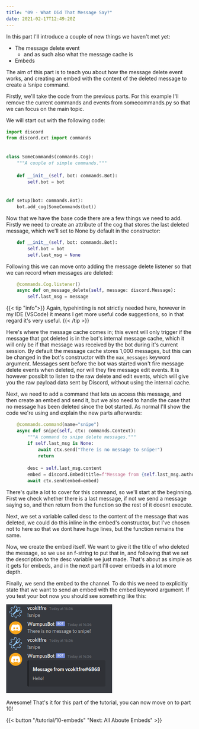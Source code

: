 ```yaml
---
title: "09 - What Did That Message Say?"
date: 2021-02-17T12:49:20Z
---
```


In this part I'll introduce a couple of new things we haven't met yet:
- The message delete event
    - and as such also what the message cache is
- Embeds

The aim of this part is to teach you about how the message delete event works, and creating an embed with the content of the deleted message to create a !snipe command.

Firstly, we'll take the code from the previous parts. For this example I'll remove the current commands and events from somecommands.py so that we can focus on the main topic.

We will start out with the following code:

```py
import discord
from discord.ext import commands


class SomeCommands(commands.Cog):
    """A couple of simple commands."""

    def __init__(self, bot: commands.Bot):
        self.bot = bot


def setup(bot: commands.Bot):
    bot.add_cog(SomeCommands(bot))
```

Now that we have the base code there are a few things we need to add. Firstly we need to create an attribute of the cog that stores the last deleted message, which we'll set to None by default in the constructor:

```py
    def __init__(self, bot: commands.Bot):
        self.bot = bot
        self.last_msg = None
```

Following this we can move onto adding the message delete listener so that we can record when messages are deleted:

```py
    @commands.Cog.listener()
    async def on_message_delete(self, message: discord.Message):
        self.last_msg = message
```

{{< tip "info">}}
Again, typehinting is not strictly needed here, however in my IDE (VSCode) it means I get more useful code suggestions, so in that regard it's very useful.
{{< /tip >}}

Here's where the message cache comes in; this event will only trigger if the message that got deleted is in the bot's internal message cache, which it will only be if that message was received by the bot during it's current session. By default the message cache stores 1,000 messages, but this can be changed in the bot's constructor with the `max_messages` keyword argument. Messages sent before the bot was started won't fire message delete events when deleted, nor will they fire message edit events. It is however possiblt to listen to the raw delete and edit events, which will give you the raw payload data sent by Discord, without using the internal cache.

Next, we need to add a command that lets us access this message, and then create an embed and send it, but we also need to handle the case that no message has been deleted since the bot started. As normal I'll show the code we're using and explain the new parts afterwards:

```py
    @commands.command(name="snipe")
    async def snipe(self, ctx: commands.Context):
        """A command to snipe delete messages."""
        if self.last_msg is None:
            await ctx.send("There is no message to snipe!")
            return

        desc = self.last_msg.content
        embed = discord.Embed(title=f"Message from {self.last_msg.author}", description=desc)
        await ctx.send(embed=embed)
```

There's quite a lot to cover for this command, so we'll start at the beginning. First we check whether there is a last message, if not we send a message saying so, and then return from the function so the rest of it doesnt execute.

Next, we set a variable called desc to the content of the message that was deleted, we could do this inline in the embed's constructor, but I've chosen not to here so that we dont have huge lines, but the function remains the same.

Now, we create the embed itself. We want to give it the title of who deleted the message, so we use an f-string to put that in, and following that we set the description to the desc variable we just made. That's about as simple as it gets for embeds, and in the next part I'll cover embeds in a lot more depth.

Finally, we send the embed to the channel. To do this we need to explicitly state that we want to send an embed with the embed keyword argument. If you test your bot now you should see something like this:

![Snipe](/images/snipe.png)

Awesome! That's it for this part of the tutorial, you can now move on to part 10!

{{< button "/tutorial/10-embeds" "Next: All Aboute Embeds" >}}
